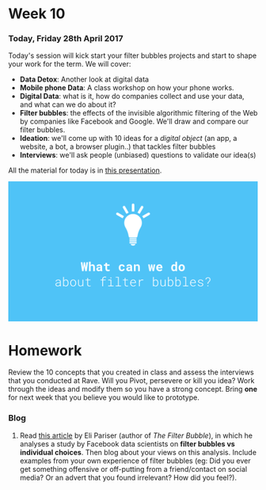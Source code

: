 # Week 10

### Today, Friday 28th April 2017

Today's session will kick start your filter bubbles projects and start to shape your work for the term. We will cover: 

* **Data Detox**: Another look at digital data
* **Mobile phone Data**: A class workshop on how your phone works. 
* **Digital Data**: what is it, how do companies collect and use your data, and what can we do about it?
* **Filter bubbles**: the effects of the invisible algorithmic filtering of the Web by companies like Facebook and Google. We'll draw and compare our filter bubbles. 
* **Ideation**: we'll come up with 10 ideas for a *digital object* (an app, a website, a bot, a browser plugin..) that tackles filter bubbles
* **Interviews**: we'll ask people (unbiased) questions to validate our idea(s) 

All the material for today is in [this presentation](https://docs.google.com/presentation/d/1a3CqIB11DHJV-huNM-Y1Y_tMyYJy3yb7TKYiuwmysec/edit#slide=id.g220bfb8030_0_116).

[![](assets/what-to-do.png)](https://docs.google.com/presentation/d/1aeS1devIv-9eVnUuvArntvLG1uvt9YcqsV6q35Pfz0w/edit?usp=sharing)

# Homework

Review the 10 concepts that you created in class and assess the interviews that you conducted at Rave. Will you Pivot, persevere or kill you idea? Work through the ideas and modify them so you have a strong concept. Bring **one** for next week that you believe you would like to prototype. 

### Blog

1. Read [this article](https://backchannel.com/facebook-published-a-big-new-study-on-the-filter-bubble-here-s-what-it-says-ef31a292da95) by Eli Pariser (author of *The Filter Bubble*), in which he analyses a study by Facebook data scientists on **filter bubbles vs individual choices**. Then blog about your views on this analysis. Include examples from your own experience of filter bubbles (eg: Did you ever get something offensive or off-putting from a friend/contact on social media? Or an advert that you found irrelevant? How did you feel?). 